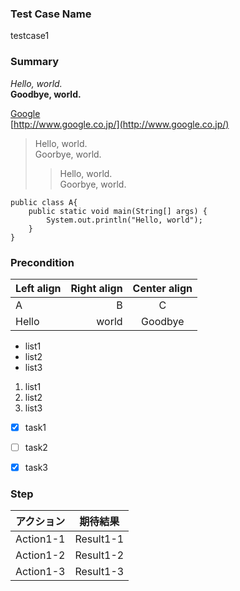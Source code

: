 ### Test Case Name
testcase1


### Summary
*Hello, world.*  
**Goodbye, world.** 

[Google](http://www.google.co.jp/)  
[http://www.google.co.jp/](http://www.google.co.jp/)

> Hello, world.  
> Goorbye, world.  
> > Hello, world.  
> > Goorbye, world.  

```
public class A{  
	public static void main(String[] args) {  
		System.out.println("Hello, world");  
	}  
}
```


### Precondition
| Left align | Right align | Center align | 
|:-----------|------------:|:------------:| 
| A | B | C | 
| Hello | world | Goodbye | 

- list1
- list2
- list3 

1. list1
2. list2
3. list3 

* [x] task1
* [ ] task2
* [x] task3


### Step
| アクション | 期待結果 |
|---|---|
| Action1-1 | Result1-1 |
| Action1-2 | Result1-2 |
| Action1-3 | Result1-3 |


